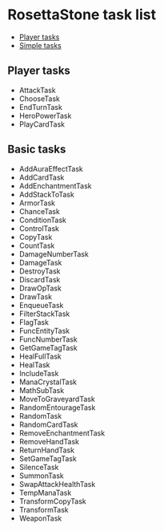 # RosettaStone task list

- [Player tasks](#player-tasks)
- [Simple tasks](#simple-tasks)

## Player tasks

* AttackTask
* ChooseTask
* EndTurnTask
* HeroPowerTask
* PlayCardTask

## Basic tasks

* AddAuraEffectTask
* AddCardTask
* AddEnchantmentTask
* AddStackToTask
* ArmorTask
* ChanceTask
* ConditionTask
* ControlTask
* CopyTask
* CountTask
* DamageNumberTask
* DamageTask
* DestroyTask
* DiscardTask
* DrawOpTask
* DrawTask
* EnqueueTask
* FilterStackTask
* FlagTask
* FuncEntityTask
* FuncNumberTask
* GetGameTagTask
* HealFullTask
* HealTask
* IncludeTask
* ManaCrystalTask
* MathSubTask
* MoveToGraveyardTask
* RandomEntourageTask
* RandomTask
* RandomCardTask
* RemoveEnchantmentTask
* RemoveHandTask
* ReturnHandTask
* SetGameTagTask
* SilenceTask
* SummonTask
* SwapAttackHealthTask
* TempManaTask
* TransformCopyTask
* TransformTask
* WeaponTask